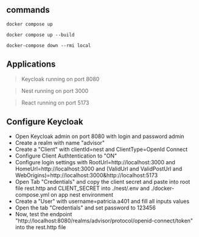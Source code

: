 ## commands
```
docker compose up
```

```
docker compose up --build	
```

```
docker-compose down --rmi local
```

## Applications
> Keycloak running on port 8080

> Nest running on port 3000

> React running on port 5173

## Configure Keycloak
- Open Keycloak admin on port 8080 with login and password admin
- Create a realm with name "advisor"
- Create a "Client" with clientId=nest and ClientType=OpenId Connect
- Configure Client Authtentication to "ON"
- Configure login settings with RootUrl=http://localhost:3000 and HomeUrl=http://localhost:3000 and (ValidUrl and ValidPostUrl and WebOrigins)=http://localhost:3000&http://localhost:5173
- Open Tab "Credentials" and copy the client secret and paste into root file rest.http and CLIENT_SECRET into ./nest/.env and ./docker-compose.yml on app nest environment
- Create a "User" with username=patricia.a401 and fill all inputs values
- Open the tab "Credentials" and set password to 123456
- Now, test the endpoint "http://localhost:8080/realms/advisor/protocol/openid-connect/token" into the rest.http file